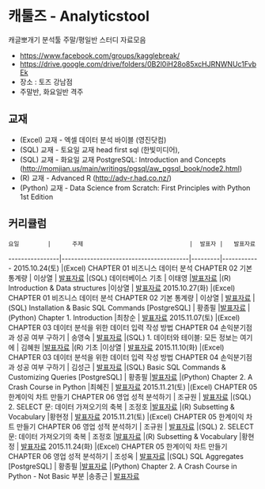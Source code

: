 # 캐툴즈 - Analyticstool

캐글뽀개기 분석툴 주말/평일반 스터디 자료모음

* https://www.facebook.com/groups/kagglebreak/
* https://drive.google.com/drive/folders/0B2l0iH28o85xcHJRNWNUc1FvbEk
* 장소 : 토즈 강남점 
* 주말반, 화요일반 격주

## 교재
* (Excel) 교재 - 엑셀 데이터 분석 바이블 (영진닷컴) 
* (SQL) 교재 - 토요일 교재 head first sql (한빛미디어), 
* (SQL) 교재 - 화요일 교재 PostgreSQL: Introduction and Concepts (http://momjian.us/main/writings/pgsql/aw_pgsql_book/node2.html) 
* (R) 교재 - Advanced R (http://adv-r.had.co.nz/) 
* (Python) 교재 - Data Science from Scratch: First Principles with Python 1st Edition


## 커리큘럼
    요일        |      주제                              |  발표자 |   발표자료
----------------|----------------------------------------|---------|------------
2015.10.24(토)  |(Excel) CHAPTER 01 비즈니스 데이터 분석  CHAPTER 02 기본 통계량 | 이상열 | [발표자료](https://github.com/KaggleBreak/analyticstool/blob/master/part1/excel/week1/%EC%BA%90%EA%B8%80%EB%BD%80%EA%B0%9C%EA%B8%B0_%EB%B6%84%EC%84%9D%ED%88%B4_%ED%8C%8C%ED%8A%B81_Chap1,2.pptx)
                |(SQL) 데이터베이스 기초 | 이태영 |[발표자료](https://github.com/KaggleBreak/analyticstool/blob/master/part1/sql/week1_%EC%A3%BC%EB%A7%90/20151024_Database.pptx)
                |(R) Introduction & Data structures                                       |이상열 | [발표자료](http://nbviewer.ipython.org/github/kagglebreak/analyticstool/blob/master/part1/R/1.datastructures/kaggle_datastructures.ipynb)
2015.10.27(화)  |(Excel) CHAPTER 01 비즈니스 데이터 분석  CHAPTER 02 기본 통계량 | 이상열 | [발표자료](https://github.com/KaggleBreak/analyticstool/blob/master/part1/excel/week1/%EC%BA%90%EA%B8%80%EB%BD%80%EA%B0%9C%EA%B8%B0_%EB%B6%84%EC%84%9D%ED%88%B4_%ED%8C%8C%ED%8A%B81_Chap1,2.pptx)
                |(SQL) Installation & Basic SQL Commands [PostgreSQL] | 황종필 |[발표자료](https://github.com/KaggleBreak/analyticstool/blob/master/part1/sql/week1_%ED%8F%89%EC%9D%BC/SQL%20for%20PostgreSQL-1.pdf)
                |(Python) Chapter 1. Introduction                                       |최창순 | [발표자료](http://nbviewer.ipython.org/github/kagglebreak/analyticstool/blob/master/part1/python/Week1/20151027_Python_Chapter1.ipynb)
2015.11.07(토)  |(Excel) CHAPTER 03 데이터 분석을 위한 데이터 입력 작성 방법  CHAPTER 04 손익분기점과 성공 여부 구하기 | 송영숙 | [발표자료](https://github.com/KaggleBreak/analyticstool/blob/master/part1/excel/week2/excel%20tools%20youngsooksong%20(1).pdf)
                |(SQL) 1. 데이터와 테이블: 모든 정보는 여기에 | 김혜원 |[발표자료](https://github.com/KaggleBreak/analyticstool/blob/master/part1/sql/week2_%EC%A3%BC%EB%A7%90/20151107_MySQL_Ch1.ppt)
                |(R) 기초                                       |이상열 | [발표자료](http://nbviewer.ipython.org/github/kagglebreak/analyticstool/blob/master/part1/R/2.R%EA%B8%B0%EC%B4%88/R_%EA%B8%B0%EC%B4%88.ipynb)
2015.11.10(화)  |(Excel) CHAPTER 03 데이터 분석을 위한 데이터 입력 작성 방법  CHAPTER 04 손익분기점과 성공 여부 구하기 | 김성근 | [발표자료](https://github.com/KaggleBreak/analyticstool/blob/master/part1/excel/week2/excel%20tools%20youngsooksong%20(1).pdf)
                |(SQL) Basic SQL Commands & Customizing Queries [PostgreSQL] | 황종필 |[발표자료](https://github.com/KaggleBreak/analyticstool/blob/master/part1/sql/week2_%ED%8F%89%EC%9D%BC/SQL%20for%20PostgreSQL-2.pdf)
                |(Python) Chapter 2. A Crash Course in Python                                       |최혜진 | [발표자료](https://github.com/KaggleBreak/analyticstool/blob/master/part1/python/Week2/Python_02_A%20Crash%20Course%20in%20Python.pdf)
2015.11.21(토)  |(Excel) CHAPTER 05 한계이익 차트 만들기  CHAPTER 06 영업 성적 분석하기 | 조규원 | [발표자료](https://github.com/KaggleBreak/analyticstool/blob/master/part1/excel/week3/ch.05_%ED%95%9C%EA%B3%84%EC%9D%B4%EC%9D%B5%20%EC%B0%A8%ED%8A%B8%20%EB%A7%8C%EB%93%A4%EA%B8%B0_chogyuwon_20151120.pdf)
                |(SQL) 2. SELECT 문: 데이터 가져오기의 축복 | 조정호 |[발표자료](https://github.com/KaggleBreak/analyticstool/blob/master/part1/sql/week3_%EC%A3%BC%EB%A7%90/SELECT%20Statement_20151121.sql)
                |(R) Subsetting & Vocabulary                                       |황현정 | [발표자료](https://github.com/KaggleBreak/analyticstool/blob/master/part1/R/3.Subsetting/R_part1_3rd.pdf)
2015.11.21(토)  |(Excel) CHAPTER 05 한계이익 차트 만들기  CHAPTER 06 영업 성적 분석하기 | 조규원 | [발표자료](https://github.com/KaggleBreak/analyticstool/blob/master/part1/excel/week3/ch.05_%ED%95%9C%EA%B3%84%EC%9D%B4%EC%9D%B5%20%EC%B0%A8%ED%8A%B8%20%EB%A7%8C%EB%93%A4%EA%B8%B0_chogyuwon_20151120.pdf)
                |(SQL) 2. SELECT 문: 데이터 가져오기의 축복 | 조정호 |[발표자료](https://github.com/KaggleBreak/analyticstool/blob/master/part1/sql/week3_%EC%A3%BC%EB%A7%90/SELECT%20Statement_20151121.sql)
                |(R) Subsetting & Vocabulary                                       |황현정 | [발표자료](https://github.com/KaggleBreak/analyticstool/blob/master/part1/R/3.Subsetting/R_part1_3rd.pdf)
2015.11.24(화)  |(Excel) CHAPTER 05 한계이익 차트 만들기  CHAPTER 06 영업 성적 분석하기 | 조성옥 | [발표자료](https://github.com/KaggleBreak/analyticstool/blob/master/part1/excel/week3/ch.05_%ED%95%9C%EA%B3%84%EC%9D%B4%EC%9D%B5%20%EC%B0%A8%ED%8A%B8%20%EB%A7%8C%EB%93%A4%EA%B8%B0_chogyuwon_20151120.pdf)
                |(SQL) SQL Aggregates [PostgreSQL] | 황종필 |[발표자료](https://github.com/KaggleBreak/analyticstool/blob/master/part1/sql/week3_%ED%8F%89%EC%9D%BC/SQL%20for%20PostgreSQL-3.pptx)
                |(Python) Chapter 2. A Crash Course in Python - Not Basic 부분                                      |송종근 | [발표자료]()

                

